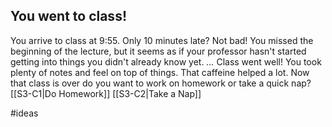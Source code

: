 ## You went to class!
You arrive to class at 9:55. Only 10 minutes late? Not bad! You missed the beginning of the lecture, but it seems as if your professor hasn't started getting into things you didn't already know yet. 
*...*
Class went well! You took plenty of notes and feel on top of things. That caffeine helped a lot. 
Now that class is over do you want to work on homework or take a quick nap? 
[[S3-C1|Do Homework]]
[[S3-C2|Take a Nap]]

#ideas
